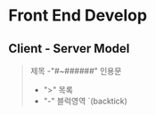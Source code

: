 # Front End Develop

## Client - Server Model

> 제목
> -"#~######"
> 인용문
> - ">"
> 목록
> - "-"
> 블럭영역
> `(backtick)
